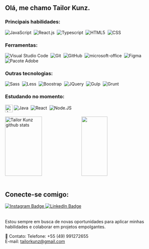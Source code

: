## Olá, me chamo Tailor Kunz.


### Principais habilidades:
![JavaScript](https://img.shields.io/badge/-JavaScript-0D1117?style=for-the-badge&logo=javascript&labelColor=0D1117&textColor=0D1117)&nbsp;
![React.js](https://img.shields.io/badge/-React.js-0D1117?style=for-the-badge&logo=react&labelColor=0D1117)&nbsp;
![Typescript](https://img.shields.io/badge/-TypeScript-0D1117?style=for-the-badge&logo=typescript&logoColor=#FF0000&labelColor=0D1117)&nbsp; 
![HTML5](https://img.shields.io/badge/-HTML5-0D1117?style=for-the-badge&logo=html5&labelColor=0D1117&textColor=0D1117)&nbsp;
![CSS](https://img.shields.io/badge/-CSS-0D1117?style=for-the-badge&logo=CSS3&logoColor=1572B6&labelColor=0D1117)&nbsp;

### Ferramentas:
![Visual Studio Code](https://img.shields.io/badge/-Visual%20Studio%20Code-0D1117?style=for-the-badge&logo=visual-studio-code&logoColor=0D1117&labelColor=0D1117)&nbsp;
![Git](https://img.shields.io/badge/-Git-0D1117?style=for-the-badge&logo=git&labelColor=0D1117)&nbsp;
![GitHub](https://img.shields.io/badge/-GitHub-0D1117?style=for-the-badge&logo=github&labelColor=0D1117)&nbsp;
![microsoft-office](https://img.shields.io/badge/-microsoft_office-0D1117?style=for-the-badge&logo=microsoft-office&labelColor=0D1117)&nbsp;
![Figma](https://img.shields.io/badge/-figma-0D1117?style=for-the-badge&logo=figma&labelColor=0D1117)&nbsp;
![Pacote Adobe](https://img.shields.io/badge/-Pacote%20Adobe-0D1117?style=for-the-badge&logo=adobe&labelColor=0D1117)&nbsp;

### Outras tecnologias:

![Sass](https://img.shields.io/badge/-Sass-0D1117?style=for-the-badge&logo=sass&logoColor=purple&labelColor=0D1117)&nbsp; 
![Less](https://img.shields.io/badge/-Less-0D1117?style=for-the-badge&logo=less&logoColor=1572B6&labelColor=0D1117)&nbsp;
![Boostrap](https://img.shields.io/badge/-boostrap-0D1117?style=for-the-badge&logo=bootstrap&labelColor=0D1117)&nbsp;
![JQuery](https://img.shields.io/badge/-Jquery-0D1117?style=for-the-badge&logo=jquery&labelColor=0D1117)&nbsp;
![Gulp](https://img.shields.io/badge/-gulp-0D1117?style=for-the-badge&logo=gulp&labelColor=0D1117)&nbsp;
![Grunt](https://img.shields.io/badge/-grunt-0D1117?style=for-the-badge&logo=grunt&labelColor=0D1117)&nbsp;
  
### Estudando no momento:
<img src="https://img.icons8.com/fluency/48/000000/java-coffee-cup-logo.png" alt="Java" width="25" style="vertical-align: middle;" />&nbsp;![Java](https://img.shields.io/badge/Java-0D1117?style=for-the-badge&logo=java&logoColor=red&labelColor=0D1117)&nbsp;
![React](https://img.shields.io/badge/-React%20Native-0D1117?style=for-the-badge&logo=react&labelColor=0D1117)&nbsp;
![Node.JS](https://img.shields.io/badge/-Node.JS-0D1117?style=for-the-badge&logo=node.js&labelColor=0D1117&textColor=0D1117)&nbsp; 
<div align="left">  
  <img width="49%" height="195px" src="https://github-readme-stats.vercel.app/api?username=TailorKz&show_icons=true&count_private=true&hide_border=true&title_color=b0bec5&icon_color=bbdefb&text_color=c9d1d9&bg_color=0d1117" alt="Tailor Kunz github stats" /> 
  <img width="41%" height="195px" src="https://github-readme-stats.vercel.app/api/top-langs/?username=TailorKz&layout=compact&hide_border=true&title_color=b0bec5&text_color=b0bec5&bg_color=0d1117" />
</div>

<br>
<h2>Conecte-se comigo: </h2>
<div align="left">  
    <a href="https://www.instagram.com/tailorkzz/" target="_blank">
        <img src="https://img.shields.io/badge/-Instagram-%23E4405F?style=for-the-badge&logo=instagram&logoColor=white" alt="Instagram Badge">
    </a>
    <a href="https://www.linkedin.com/in/tailorkzz/" target="_blank">
        <img src="https://img.shields.io/badge/-LinkedIn-0A66C2?style=for-the-badge&logo=linkedin&logoColor=white" alt="LinkedIn Badge">
    </a>
</div>
<br><br>
 Estou sempre em busca de novas oportunidades para aplicar minhas habilidades e colaborar em projetos empolgantes.

📱 Contato:
Telefone: +55 (49) 991272655 <br>
E-mail: tailorkunz@gmail.com
